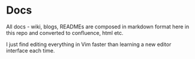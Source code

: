 # Docs

All docs - wiki, blogs, READMEs are composed in markdown format here in this repo and converted to confluence, html etc.

I just find editing everything in Vim faster than learning a new editor interface each time.

